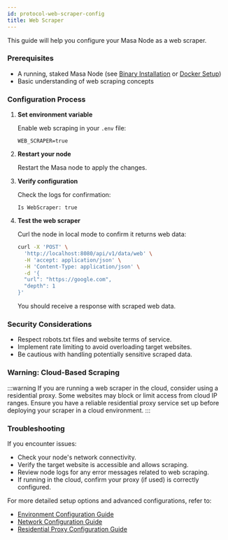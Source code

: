 ```yaml
---
id: protocol-web-scraper-config
title: Web Scraper
---
```


This guide will help you configure your Masa Node as a web scraper.

### Prerequisites

- A running, staked Masa Node (see [Binary Installation](./protocol-binary-installation.md) or [Docker Setup](./protocol-docker-setup.md))
- Basic understanding of web scraping concepts

### Configuration Process

1. **Set environment variable**

   Enable web scraping in your `.env` file:

   ```plaintext
   WEB_SCRAPER=true
   ```

2. **Restart your node**

   Restart the Masa node to apply the changes.

3. **Verify configuration**

   Check the logs for confirmation:

   ```
   Is WebScraper: true
   ```

4. **Test the web scraper**

   Curl the node in local mode to confirm it returns web data:

   ```bash
   curl -X 'POST' \
     'http://localhost:8080/api/v1/data/web' \
     -H 'accept: application/json' \
     -H 'Content-Type: application/json' \
     -d '{
     "url": "https://google.com",
     "depth": 1
   }'
   ```

   You should receive a response with scraped web data.

### Security Considerations

- Respect robots.txt files and website terms of service.
- Implement rate limiting to avoid overloading target websites.
- Be cautious with handling potentially sensitive scraped data.

### Warning: Cloud-Based Scraping

:::warning
If you are running a web scraper in the cloud, consider using a residential proxy. Some websites may block or limit access from cloud IP ranges. Ensure you have a reliable residential proxy service set up before deploying your scraper in a cloud environment.
:::

### Troubleshooting

If you encounter issues:
- Check your node's network connectivity.
- Verify the target website is accessible and allows scraping.
- Review node logs for any error messages related to web scraping.
- If running in the cloud, confirm your proxy (if used) is correctly configured.

For more detailed setup options and advanced configurations, refer to:
- [Environment Configuration Guide](./environment-configuration.md)
- [Network Configuration Guide](./network-configuration.md)
- [Residential Proxy Configuration Guide](./residential-proxy-configuration.md)